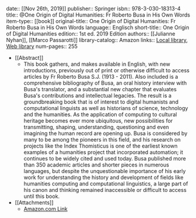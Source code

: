 date:: [[Nov 26th, 2019]]
publisher:: Springer
isbn:: 978-3-030-18313-4
title:: @One Origin of Digital Humanities: Fr Roberto Busa in His Own Words
item-type:: [[book]]
original-title:: One Origin of Digital Humanities: Fr Roberto Busa in His Own Words
language:: Englisch
short-title:: One Origin of Digital Humanities
edition:: 1st ed. 2019 Edition
authors:: [[Julianne Nyhan]], [[Marco Passarotti]]
library-catalog:: Amazon
links:: [Local library](zotero://select/groups/2386895/items/Z48LBQAV), [Web library](https://www.zotero.org/groups/2386895/items/Z48LBQAV)
num-pages:: 255

- [[Abstract]]
	- This book gathers, and makes available in English, with new introductions, previously out of print or otherwise difficult to access articles by Fr Roberto Busa S.J. (1913 - 2011). Also included is a comprehensive bibliography of Busa, an oral history interview with Busa's translator, and a substantial new chapter that evaluates Busa's contributions and intellectual legacies. The result is a groundbreaking book that is of interest to digital humanists and computational linguists as well as historians of science, technology and the humanities. As the application of computing to cultural heritage becomes ever more ubiquitous, new possibilities for transmitting, shaping, understanding, questioning and even imagining the human record are opening up. Busa is considered by many to be among the pioneers in this field, and his research on projects like the Index Thomisticus is one of the earliest known examples of a humanities project that incorporated automation; it continues to be widely cited and used today. Busa published more than 350 academic articles and shorter pieces in numerous languages, but despite the unquestionable importance of his early work for understanding the history and development of fields like humanities computing and computational linguistics, a large part of his canon and thinking remained inaccessible or difficult to access until this book.
- [[Attachments]]
	- [Amazon.com Link](https://www.amazon.de/One-Origin-Digital-Humanities-Roberto-ebook/dp/B08228BL18/ref=sr_1_2?__mk_de_DE=%C3%85M%C3%85%C5%BD%C3%95%C3%91&crid=1BVO4SZKAE6N4&dchild=1&keywords=nyhan+passarotti&qid=1635247332&qsid=262-8621895-1544264&sprefix=nyhan+passarotti%2Caps%2C132&sr=8-2&sres=1797934899%2CB08228BL18%2C0735350442%2CB097T9SHPB%2CB07Q1JHV3Q%2CB085LP1Z3S%2CB07J5J3WQ9%2CB00932VKS2%2CB07BNWDP9G%2CB019M071X2%2CB01N9E70OV%2CB089PXHVB9%2CB088FV8V8M%2CB07L5Q82YP%2CB0847QGLD4%2CB08B8TBCPK)